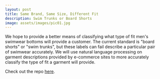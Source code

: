 ```yaml
---
layout: post
title: Same Brand, Same Size, Different Fit
description: Swim Trunks or Board Shorts
image: assets/images/pic01.jpg
---
```

We hope to provide a better means of classifying  what type of fit men's swimwear bottoms will provide a customer. 
The current standard is "board shorts" or "swim trunks", but these labels can fail describe a particular pair of swimwear accurately. 
We will use natural language processing on garment descriptions provided by e-commerce sites to more accurately classify the type of fit a garment will provide.

Check out the repo [here](https://github.com/CliffordBridges/same-size-same-brand-different-fit).
